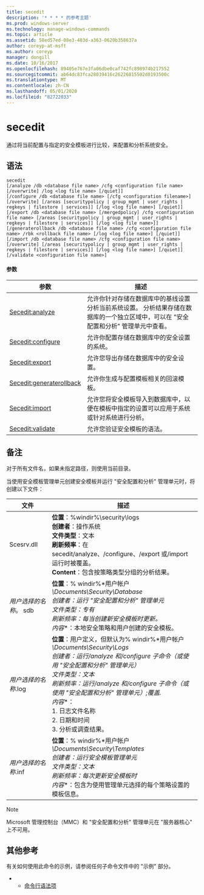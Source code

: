 ```yaml
---
title: secedit
description: '* * * * 的参考主题'
ms.prod: windows-server
ms.technology: manage-windows-commands
ms.topic: article
ms.assetid: 58ed57ed-08e3-403d-a363-0620b358637a
author: coreyp-at-msft
ms.author: coreyp
manager: dongill
ms.date: 10/16/2017
ms.openlocfilehash: 89405e767e3fa06dbe0caf742fc898974b217552
ms.sourcegitcommit: ab64dc83fca28039416c26226815502d0193500c
ms.translationtype: MT
ms.contentlocale: zh-CN
ms.lasthandoff: 05/01/2020
ms.locfileid: "82722033"
---
```

# <a name="secedit"></a>secedit



通过将当前配置与指定的安全模板进行比较，来配置和分析系统安全。

## <a name="syntax"></a>语法

```
secedit 
[/analyze /db <database file name> /cfg <configuration file name> [/overwrite] /log <log file name> [/quiet]]
[/configure /db <database file name> [/cfg <configuration filename>] [/overwrite] [/areas [securitypolicy | group_mgmt | user_rights | regkeys | filestore | services]] [/log <log file name>] [/quiet]]
[/export /db <database file name> [/mergedpolicy] /cfg <configuration file name> [/areas [securitypolicy | group_mgmt | user_rights | regkeys | filestore | services]] [/log <log file name>]]
[/generaterollback /db <database file name> /cfg <configuration file name> /rbk <rollback file name> [/log <log file name>] [/quiet]]
[/import /db <database file name> /cfg <configuration file name> [/overwrite] [/areas [securitypolicy | group_mgmt | user_rights | regkeys | filestore | services]] [/log <log file name>] [/quiet]]
[/validate <configuration file name>]
```

#### <a name="parameters"></a>参数

|参数|描述|
|---------|-----------|
|[Secedit:analyze](secedit-analyze.md)|允许你针对存储在数据库中的基线设置分析当前系统设置。  分析结果存储在数据库的一个独立区域中，可以在 "安全配置和分析" 管理单元中查看。|
|[Secedit:configure](secedit-configure.md)|允许你配置存储在数据库中的安全设置的系统。|
|[Secedit:export](secedit-export.md)|允许您导出存储在数据库中的安全设置。|
|[Secedit:generaterollback](secedit-generaterollback.md)|允许你生成与配置模板相关的回滚模板。|
|[Secedit:import](secedit-import.md)|允许您将安全模板导入到数据库中，以便在模板中指定的设置可以应用于系统或针对系统进行分析。|
|[Secedit:validate](secedit-validate.md)|允许您验证安全模板的语法。|

## <a name="remarks"></a>备注

对于所有文件名，如果未指定路径，则使用当前目录。

当使用安全模板管理单元创建安全模板并运行 "安全配置和分析" 管理单元时，将创建以下文件：


|           文件           |                                                                                                                                                                                                                                                               描述                                                                                                                                                                                                                                                                |
|--------------------------|------------------------------------------------------------------------------------------------------------------------------------------------------------------------------------------------------------------------------------------------------------------------------------------------------------------------------------------------------------------------------------------------------------------------------------------------------------------------------------------------------------------------------------------|
|        Scesrv.dll        |                                                                                                                             **位置**：%windir%\security\logs</br>**创建者**：操作系统</br>**文件类型**：文本</br>**刷新频率**：在 secedit/analyze、/configure、/export 或/import 运行时被覆盖。</br>**Content**：包含按策略类型分组的分析结果。                                                                                                                             |
| *用户选择的名称*。 sdb |                                                                                    **位置**：% windir%\*用户帐户<em>\Documents\Security\Database</br></em>*创建者*<em>：运行 "安全配置和分析" 管理单元</br></em>*文件类型*<em>：专有</br></em>*刷新频率*<em>：每当创建新安全模板时更新。</br></em>*内容*\*：本地安全策略和用户创建的安全模板。                                                                                    |
| *用户选择的名称*.log | **位置**：用户定义，但默认为% windir%\*用户帐户<em>\Documents\Security\Logs</br></em>*创建者*<em>：运行/analyze 和/configure 子命令（或使用 "安全配置和分析" 管理单元）</br></em>*文件类型*<em>：文本</br></em>*刷新频率*<em>：运行/analyze 和/configure 子命令（或使用 "安全配置和分析" 管理单元）;覆盖.</br></em>*内容*\*：</br>1. 日志文件名称</br>2. 日期和时间</br>3. 分析或调查结果。 |
| *用户选择的名称*.inf |                                                                                     **位置**：% windir%\*用户帐户<em>\Documents\Security\Templates</br></em>*创建者*<em>：运行安全模板管理单元</br></em>*文件类型*<em>：文本</br></em>*刷新频率*<em>：每次更新安全模板时</br></em>*内容*\*：包含为使用管理单元选择的每个策略设置的模板信息。                                                                                     |

> [!NOTE]
> Microsoft 管理控制台（MMC）和 "安全配置和分析" 管理单元在 "服务器核心" 上不可用。

## <a name="additional-references"></a>其他参考

有关如何使用此命令的示例，请参阅任何子命令文件中的 "示例" 部分。
-   - [命令行语法项](command-line-syntax-key.md)
